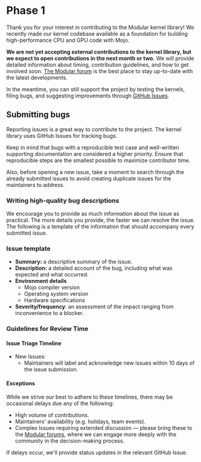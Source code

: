 # Phase 1

Thank you for your interest in contributing to the Modular kernel library! We
recently made our kernel codebase available as a foundation for building
high-performance CPU and GPU code with Mojo.

**We are not yet accepting external contributions to the kernel library, but we
expect to open contributions in the next month or two.** We will provide
detailed information about timing, contribution guidelines, and how to get
involved soon. [The Modular forum](https://forum.modular.com/) is the best place
to stay up-to-date with the latest developments.

In the meantime, you can still support the project by testing the kernels,
filing bugs, and suggesting improvements through [GitHub Issues](https://github.com/modular/max/issues).

## Submitting bugs

Reporting issues is a great way to contribute to the project. The kernel library
uses GitHub Issues for tracking bugs.

Keep in mind that bugs with a reproducible test case and well-written supporting
documentation are considered a higher priority. Ensure that reproducible steps
are the smallest possible to maximize contributor time.

Also, before opening a new issue, take a moment to search through the already
submitted issues to avoid creating duplicate issues for the maintainers to
address.

### Writing high-quality bug descriptions

We encourage you to provide as much information about the issue as practical.
The more details you provide, the faster we can resolve the issue. The following
is a template of the information that should accompany every submitted issue.

### Issue template

- **Summary:** a descriptive summary of the issue.
- **Description:** a detailed account of the bug, including what was expected
and what occurred.
- **Environment details**
  - Mojo compiler version
  - Operating system version
  - Hardware specifications
- **Severity/frequency**: an assessment of the impact ranging from inconvenience
to a blocker.

### Guidelines for Review Time

#### Issue Triage Timeline

- New Issues:
  - Maintainers will label and acknowledge new issues within 10 days of the
    issue submission.

#### Exceptions

While we strive our best to adhere to these timelines, there may be occasional
delays due any of the following:

- High volume of contributions.
- Maintainers' availability (e.g. holidays, team events).
- Complex Issues requiring extended discussion — please bring these to the
[Modular forums](https://forum.modular.com/), where we can engage more deeply
with the community in the decision-making process.

If delays occur, we'll provide status updates in the relevant GitHub Issue.
